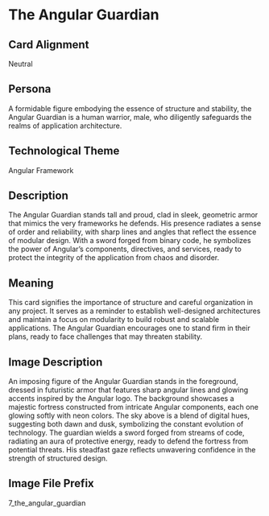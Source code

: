# The Angular Guardian

## Card Alignment
Neutral

## Persona
A formidable figure embodying the essence of structure and stability, the Angular Guardian is a human warrior, male, who diligently safeguards the realms of application architecture.

## Technological Theme
Angular Framework

## Description
The Angular Guardian stands tall and proud, clad in sleek, geometric armor that mimics the very frameworks he defends. His presence radiates a sense of order and reliability, with sharp lines and angles that reflect the essence of modular design. With a sword forged from binary code, he symbolizes the power of Angular’s components, directives, and services, ready to protect the integrity of the application from chaos and disorder.

## Meaning
This card signifies the importance of structure and careful organization in any project. It serves as a reminder to establish well-designed architectures and maintain a focus on modularity to build robust and scalable applications. The Angular Guardian encourages one to stand firm in their plans, ready to face challenges that may threaten stability.

## Image Description
An imposing figure of the Angular Guardian stands in the foreground, dressed in futuristic armor that features sharp angular lines and glowing accents inspired by the Angular logo. The background showcases a majestic fortress constructed from intricate Angular components, each one glowing softly with neon colors. The sky above is a blend of digital hues, suggesting both dawn and dusk, symbolizing the constant evolution of technology. The guardian wields a sword forged from streams of code, radiating an aura of protective energy, ready to defend the fortress from potential threats. His steadfast gaze reflects unwavering confidence in the strength of structured design.

## Image File Prefix
7_the_angular_guardian



